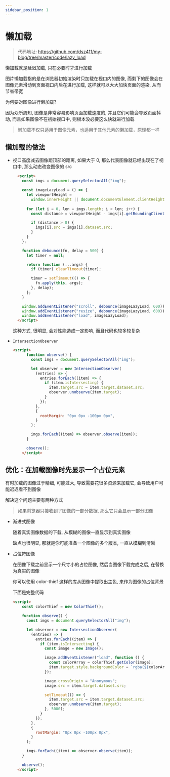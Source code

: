 ```yaml
---
sidebar_position: 1
---
```


# 懒加载

> 代码地址: https://github.com/dsz411/my-blog/tree/master/code/lazy_load

懒加载就是延迟加载, 只在必要时才进行加载

图片懒加载指的是在浏览器初始渲染时只加载在视口内的图像, 而剩下的图像会在图像元素滑动到页面视口内后在进行加载, 这样就可以大大加快页面的渲染, 从而节省带宽

为何要对图像进行懒加载? 

因为众所周知, 图像是非常容易影响页面加载速度的, 并且它们可能会导致页面抖动, 而且如果图像不在初始视口中, 则根本没必要这么快就进行加载

> 懒加载不仅只适用于图像元素，也适用于其他元素的懒加载，原理都一样

## 懒加载的做法

- 视口高度减去图像距顶部的距离, 如果大于 0, 那么代表图像就已经出现在了视口中, 那么动态改变图像的 src

  ```html
    <script>
      const imgs = document.querySelectorAll("img");
  
      const imageLazyLoad = () => {
        let viewportHeight =
          window.innerHeight || document.documentElement.clientHeight;
        
        for (let i = 0, len = imgs.length; i < len; i++) {
          const distance = viewportHeight - imgs[i].getBoundingClientRect().top;
  
          if (distance > 0) {
            imgs[i].src = imgs[i].dataset.src;
          }
        }
      };
  
      function debounce(fn, delay = 500) {
        let timer = null;
  
        return function (...args) {
          if (timer) clearTimeout(timer);
  
          timer = setTimeout(() => {
            fn.apply(this, args);
          }, delay);
        };
      }
  
      window.addEventListener("scroll", debounce(imageLazyLoad, 600));
      window.addEventListener("resize", debounce(imageLazyLoad, 600));
      window.addEventListener("load", imageLazyLoad);
    </script>
  ```

  这种方式, 很明显, 会对性能造成一定影响, 而且代码也较多较复杂

- `IntersectionObserver`

  ```html
  <script>
        function observe() {
          const imgs = document.querySelectorAll("img");
  
          let observer = new IntersectionObserver(
            (entries) => {
              entries.forEach((item) => {
                if (item.isIntersecting) {
                  item.target.src = item.target.dataset.src;
                  observer.unobserve(item.target);
                }
              });
            },
            {
              rootMargin: "0px 0px -100px 0px",
            }
          );
  
          imgs.forEach((item) => observer.observe(item));
        }
  
        observe();
      </script>
  ```

## 优化：在加载图像时先显示一个占位元素

有时加载的图像过于精细, 可能过大, 导致需要花很多资源来加载它, 会导致用户可能迟迟看不到图像

解决这个问题主要有两种方式

> 如果浏览器只接收到了图像的一部分数据, 那么它只会显示一部分图像

- 渐进式图像

  随着真实图像数据的下载, 从模糊的图像一直显示到真实图像

  缺点也很明显, 那就是你可能准备一个图像的多个版本, 一直从模糊到清晰

- 占位符图像

  在图像下载之前显示一个尺寸小的占位图像, 然后当图像下载完成之后, 在替换为真实的图像

  你可以使用 color-thief 这样的库从图像中提取出主色, 来作为图像的占位背景

  下面是完整代码

  ```html
  <script>
      const colorThief = new ColorThief();
  
      function observe() {
        const imgs = document.querySelectorAll("img");
  
        let observer = new IntersectionObserver(
          (entries) => {
            entries.forEach((item) => {
              if (item.isIntersecting) {
                const image = new Image();
  
                image.addEventListener("load", function () {
                  const colorArray = colorThief.getColor(image);
                  item.target.style.backgroundColor = `rgba(${colorArray[0]}, ${colorArray[1]}, ${colorArray[2]})`;
                });
  
                image.crossOrigin = "Anonymous";
                image.src = item.target.dataset.src;
  
                setTimeout(() => {
                  item.target.src = item.target.dataset.src;
                  observer.unobserve(item.target);
                }, 5000);
              }
            });
          },
          {
            rootMargin: "0px 0px -100px 0px",
          }
        );
  
        imgs.forEach((item) => observer.observe(item));
      }
  
      observe();
    </script>
  ```
